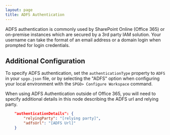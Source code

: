 ```yaml
---
layout: page
title: ADFS Authentication
---
```


ADFS authentication is commonly used by SharePoint Online (Office 365) or on-premise instances which are secured by a 3rd party IAM solution. Your username can take the format of an email address or a domain login when prompted for login credentials.

## Additional Configuration

To specify ADFS authentication, set the `authenticationType` property to `ADFS` in your `spgo.json` file, or by selecting the "ADFS" option when configuring your local environment with the `SPGO> Configure Workspace` command.

When using ADFS Authentication outside of Office 365, you will need to specify additional details in this node describing the ADFS url and relying party.

```json
    "authenticationDetails": {
        "relyingParty": "[relying party]",
        "adfsUrl": "[ADFS Url]"
    }
```
